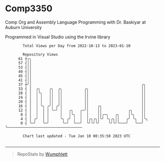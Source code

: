 # Comp3350
Comp Org and Assembly Language Programming with Dr. Baskiyar at Auburn University

Programmed in Visual Studio using the Irvine library

```
        Total Views per Day from 2022-10-13 to 2023-01-10

        Repository Views
      61 ┼╭╮
      57 ┤││
      53 ┤││
      49 ┤││
      45 ┤││
      41 ┤││
      37 ┼╯│                                                  ╭╮
      33 ┤ │  ╭╮    ╭╮  ╭╮          ╭╮                        ││
      28 ┤ │  │╰╮   ││  ││          ││                        ││
      24 ┤ │  │ │   ││  ││          ││                        ││
      20 ┤ │  │ │   ││  ││          ││                        ││
      16 ┤ │  │ ╰╮ ╭╯│ ╭╯│          ││    ╭╮                  ││
      12 ┤ │  │  │ │ ╰─╯ │   ╭╮   ╭─╯│    ││            ╭╮    ││
       8 ┤ │  │  │ │     │   │╰╮  │  │    ││╭─╮   ╭╮    │╰╮   ││
       4 ┤ │ ╭╯  │ │     ╰╮ ╭╯ │  │  │╭╮╭╮│╰╯ ╰╮╭╮││   ╭╯ ╰╮  │╰╮
       0 ┤ ╰─╯   ╰─╯      ╰─╯  ╰──╯  ╰╯╰╯╰╯    ╰╯╰╯╰───╯   ╰──╯ ╰──────────────────────────────────

        Chart last updated - Tue Jan 10 00:35:50 2023 UTC
        
```

---

> RepoStats by [Wumphlett](https://github.com/Wumphlett)
